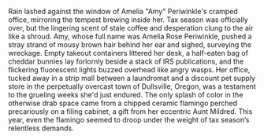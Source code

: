 Rain lashed against the window of Amelia "Amy" Periwinkle's cramped office, mirroring the tempest brewing inside her.  Tax season was officially over, but the lingering scent of stale coffee and desperation clung to the air like a shroud.  Amy, whose full name was Amelia Rose Periwinkle, pushed a stray strand of mousy brown hair behind her ear and sighed, surveying the wreckage.  Empty takeout containers littered her desk, a half-eaten bag of cheddar bunnies lay forlornly beside a stack of IRS publications, and the flickering fluorescent lights buzzed overhead like angry wasps. Her office, tucked away in a strip mall between a laundromat and a discount pet supply store in the perpetually overcast town of Dullsville, Oregon, was a testament to the grueling weeks she'd just endured.  The only splash of color in the otherwise drab space came from a chipped ceramic flamingo perched precariously on a filing cabinet, a gift from her eccentric Aunt Mildred.  This year, even the flamingo seemed to droop under the weight of tax season’s relentless demands.
